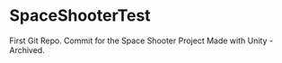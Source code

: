 # SpaceShooterTest

First Git Repo.
Commit for the Space Shooter Project Made with Unity - Archived.
